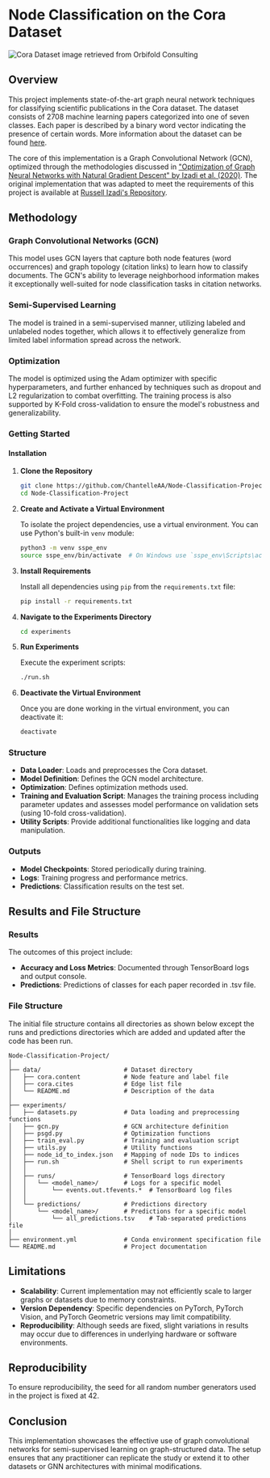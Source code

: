 # Node Classification on the Cora Dataset

![Cora Dataset image retrieved from Orbifold Consulting](https://github.com/ChantelleAA/Node-Classification-Project/assets/115734837/9e23519d-edbc-420b-bf2e-425078a42bf4)

## Overview

This project implements state-of-the-art graph neural network techniques for classifying scientific publications in the Cora dataset. The dataset consists of 2708 machine learning papers categorized into one of seven classes. Each paper is described by a binary word vector indicating the presence of certain words. More information about the dataset can be found [here](https://github.com/ChantelleAA/Node-Classification-Project/blob/main/data/README).

The core of this implementation is a Graph Convolutional Network (GCN), optimized through the methodologies discussed in ["Optimization of Graph Neural Networks with Natural Gradient Descent" by Izadi et al. (2020)](https://arxiv.org/pdf/2008.09624v1.pdf). The original implementation that was adapted to meet the requirements of this project is available at [Russell Izadi's Repository](https://github.com/russellizadi/ssp).

## Methodology

### Graph Convolutional Networks (GCN)

This model uses GCN layers that capture both node features (word occurrences) and graph topology (citation links) to learn how to classify documents. The GCN's ability to leverage neighborhood information makes it exceptionally well-suited for node classification tasks in citation networks.

### Semi-Supervised Learning

The model is trained in a semi-supervised manner, utilizing labeled and unlabeled nodes together, which allows it to effectively generalize from limited label information spread across the network.

### Optimization

The model is optimized using the Adam optimizer with specific hyperparameters, and further enhanced by techniques such as dropout and L2 regularization to combat overfitting. The training process is also supported by K-Fold cross-validation to ensure the model's robustness and generalizability.

### Getting Started

#### Installation

1. **Clone the Repository**
   ```bash
   git clone https://github.com/ChantelleAA/Node-Classification-Project
   cd Node-Classification-Project
   ```

2. **Create and Activate a Virtual Environment**
   
   To isolate the project dependencies, use a virtual environment. You can use Python's built-in `venv` module:
   ```bash
   python3 -m venv sspe_env
   source sspe_env/bin/activate  # On Windows use `sspe_env\Scripts\activate`
   ```

4. **Install Requirements**
   
   Install all dependencies using `pip` from the `requirements.txt` file:
   ```bash
   pip install -r requirements.txt
   ```

6. **Navigate to the Experiments Directory**
   ```bash
   cd experiments
   ```

7. **Run Experiments**
   
   Execute the experiment scripts:
   ```bash
   ./run.sh
   ```

6. **Deactivate the Virtual Environment**
   
   Once you are done working in the virtual environment, you can deactivate it:
   ```bash
   deactivate
   ```

### Structure

- **Data Loader**: Loads and preprocesses the Cora dataset.
- **Model Definition**: Defines the GCN model architecture.
- **Optimization**: Defines optimization methods used.
- **Training and Evaluation Script**: Manages the training process including parameter updates and assesses model performance on validation sets (using 10-fold cross-validation).
- **Utility Scripts**: Provide additional functionalities like logging and data manipulation.

### Outputs

- **Model Checkpoints**: Stored periodically during training.
- **Logs**: Training progress and performance metrics.
- **Predictions**: Classification results on the test set.

## Results and File Structure

### Results

The outcomes of this project include:
- **Accuracy and Loss Metrics**: Documented through TensorBoard logs and output console.
- **Predictions**: Predictions of classes for each paper recorded in .tsv file.

### File Structure

The initial file structure contains all directories as shown below except the runs and predictions directories which are added and updated after the code has been run.

```
Node-Classification-Project/
│
├── data/                       # Dataset directory
│   ├── cora.content            # Node feature and label file
│   ├── cora.cites              # Edge list file
│   └── README.md               # Description of the data
│
├── experiments/
│   ├── datasets.py             # Data loading and preprocessing functions
│   ├── gcn.py                  # GCN architecture definition
│   ├── psgd.py                 # Optimization functions
│   ├── train_eval.py           # Training and evaluation script
│   ├── utils.py                # Utility functions
│   ├── node_id_to_index.json   # Mapping of node IDs to indices
│   ├── run.sh                  # Shell script to run experiments
│   │
│   ├── runs/                   # TensorBoard logs directory
│   │   └── <model_name>/       # Logs for a specific model
│   │       └── events.out.tfevents.*  # TensorBoard log files
│   │
│   └── predictions/            # Predictions directory
│       └── <model_name>/       # Predictions for a specific model
│           └── all_predictions.tsv    # Tab-separated predictions file
│
├── environment.yml             # Conda environment specification file
└── README.md                   # Project documentation
```

## Limitations

- **Scalability**: Current implementation may not efficiently scale to larger graphs or datasets due to memory constraints.
- **Version Dependency**: Specific dependencies on PyTorch, PyTorch Vision, and PyTorch Geometric versions may limit compatibility.
- **Reproducibility**: Although seeds are fixed, slight variations in results may occur due to differences in underlying hardware or software environments.

## Reproducibility

To ensure reproducibility, the seed for all random number generators used in the project is fixed at 42.

## Conclusion

This implementation showcases the effective use of graph convolutional networks for semi-supervised learning on graph-structured data. The setup ensures that any practitioner can replicate the study or extend it to other datasets  or GNN architectures with minimal modifications.
